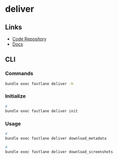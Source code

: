 # deliver

## Links

- [Code Repository](https://github.com/fastlane/fastlane/tree/master/deliver)
- [Docs](https://docs.fastlane.tools/actions/deliver/)

## CLI

### Commands

```sh
bundle exec fastlane deliver -h
```

### Initialize

```sh
#
bundle exec fastlane deliver init
```

### Usage

```sh
#
bundle exec fastlane deliver download_metadata

#
bundle exec fastlane deliver download_screenshots
```
